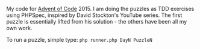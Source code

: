 My code for [Advent of Code](http://adventofcode.com) 2015. I am doing the puzzles as TDD exercises using PHPSpec, inspired
by David Stockton's YouTube series. The first puzzle is essentially lifted from his solution - the others have been
all my own work.


To run a puzzle, simple type:
`php runner.php DayN PuzzleN`